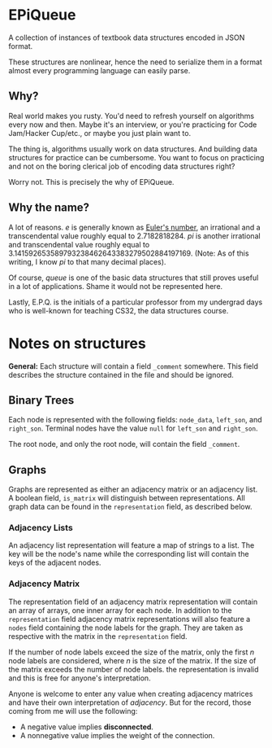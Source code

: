 # EPiQueue
A collection of instances of textbook data structures encoded in JSON format.

These structures are nonlinear, hence the need to serialize them in a format
almost every programming language can easily parse.

## Why?
Real world makes you rusty. You'd need to refresh yourself on algorithms every
now and then. Maybe it's an interview, or you're practicing for Code Jam/Hacker
Cup/etc., or maybe you just plain want to.

The thing is, algorithms usually work on data structures. And building data
structures for practice can be cumbersome. You want to focus on practicing and
not on the boring clerical job of encoding data structures right?

Worry not. This is precisely the why of EPiQueue.

## Why the name?
A lot of reasons. _e_ is generally known as [Euler's number](http://www.wolframalpha.com/input/?i=euler+number),
an irrational and a transcendental value roughly equal to 2.7182818284. _pi_ is
another irrational and transcendental value roughly equal to
3.141592653589793238462643383279502884197169. (Note: As of this writing, I know
_pi_ to that many decimal places).

Of course, _queue_ is one of the basic data structures that still proves useful
in a lot of applications. Shame it would not be represented here.

Lastly, E.P.Q. is the initials of a particular professor from my undergrad days
who is well-known for teaching CS32, the data structures course.

# Notes on structures
**General:** Each structure will contain a field `_comment` somewhere. This field
describes the structure contained in the file and should be ignored.

## Binary Trees
Each node is represented with the following fields: `node_data`, `left_son`, and
`right_son`. Terminal nodes have the value `null` for `left_son` and `right_son`.

The root node, and only the root node, will contain the field `_comment`.

## Graphs
Graphs are represented as either an adjacency matrix or an adjacency list. A
boolean field, `is_matrix` will distinguish between representations. All graph
data can be found in the `representation` field, as described below.

### Adjacency Lists

An adjacency list representation will feature a map of strings to a list. The
key will be the node's name while the corresponding list will contain the keys
of the adjacent nodes.

### Adjacency Matrix

The representation field of an adjacency matrix representation will contain an
array of arrays, one inner array for each node. In addition to the `representation`
field adjacency matrix representations will also feature a `nodes` field
containing the node labels for the graph. They are taken as respective with the
matrix in the `representation` field.

If the number of node labels exceed the size of the matrix, only the first _n_
node labels are considered, where _n_ is the size of the matrix. If the size
of the matrix exceeds the number of node labels. the representation is invalid
and this is free for anyone's interpretation.

Anyone is welcome to enter any value when creating adjacency matrices and have
their own interpretation of _adjacency_. But for the record, those coming from
me will use the following:

  - A negative value implies **disconnected**.
  - A nonnegative value implies the weight of the connection.
